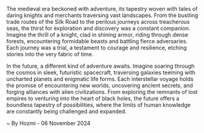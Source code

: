 
The medieval era beckoned with adventure, its tapestry woven with tales of daring knights and merchants traversing vast landscapes. From the bustling trade routes of the Silk Road to the perilous journeys across treacherous seas, the thirst for exploration and discovery was a constant companion. Imagine the thrill of a knight, clad in shining armor, riding through dense forests, encountering formidable beasts and battling fierce adversaries. Each journey was a trial, a testament to courage and resilience, etching stories into the very fabric of time.

In the future, a different kind of adventure awaits. Imagine soaring through the cosmos in sleek, futuristic spacecraft, traversing galaxies teeming with uncharted planets and enigmatic life forms.  Each interstellar voyage holds the promise of encountering new worlds, uncovering ancient secrets, and forging alliances with alien civilizations. From exploring the remnants of lost empires to venturing into the heart of black holes, the future offers a boundless tapestry of possibilities, where the limits of human knowledge are constantly being challenged and expanded. 

~ By Hozmi - 06 November 2024
